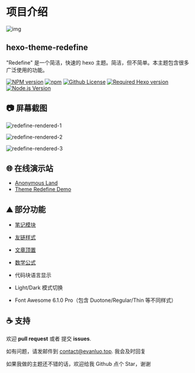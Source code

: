 # 项目介绍



![img](https://user-images.githubusercontent.com/68590232/197350938-3d27f054-04e6-4e7a-8bce-94666b56e822.png)

## hexo-theme-redefine

"Redefine" 是一个简洁，快速的 hexo 主题。简洁，但不简单。本主题包含很多广泛使用的功能。

[![NPM version](https://img.shields.io/npm/v/hexo-theme-redefine?color=red&logo=npm&style=flat-square)](https://www.npmjs.com/package/hexo-theme-redefine) [![npm](https://img.shields.io/npm/dw/hexo-theme-redefine?logo=npm&style=flat-square)](https://www.npmjs.com/package/hexo-theme-redefine) [![Github License](https://img.shields.io/github/license/XPoet/hexo-theme-keep.svg?style=flat-square)](https://github.com/EvanNotFound/hexo-theme-redefine/blob/main/LICENSE) [![Required Hexo version](https://img.shields.io/badge/hexo-%3E=5.0.0-blue?style=flat-square&logo=hexo)](https://hexo.io/) [![Node.js Version](https://img.shields.io/badge/node-%3E=12.0-success.svg?style=flat-square&logo=Node.js&longCache=true)](https://hexo.io/)

## 📷 屏幕截图

![redefine-rendered-1](https://evan.beee.top/img/206929384-70de96a9-71ce-415b-af72-0ccebddd0d5c.png)

![redefine-rendered-2](https://evan.beee.top/img/206929386-93ca5470-6fc3-4f6d-a7a1-9cb6a182b0f6.png)


![redefine-rendered-3](https://evan.beee.top/img/206929149-f2ac77cc-c309-4d9e-a87a-bf13f4a4419c.png)

## 🌐 在线演示站

- [Anonymous Land](https://www.evanluo.top/)
- [Theme Redefine Demo](https://redefine.evanluo.top/)

## ⛰ 部分功能

- [笔记模块](https://redefine-docs.evanluo.top/docs/advanced/note-module)

- [友链样式](https://redefine-docs.evanluo.top/docs/advanced/friend-link)
- [文章顶置](https://redefine-docs.evanluo.top/docs/advanced/sticky)
- [数学公式](https://redefine-docs.evanluo.top/docs/advanced/mathjax)
- 代码块语言显示
- Light/Dark 模式切换
- Font Awesome 6.1.0 Pro（包含 Duotone/Regular/Thin 等不同样式）

## ☕ 支持

欢迎 **pull request** 或者 提交 **issues**.

如有问题，请发邮件到 [contact@evanluo.top](mailto:contact@evanluo.top). 我会及时回复

如果我做的主题还不错的话，欢迎给我 Github 点个 Star，谢谢
